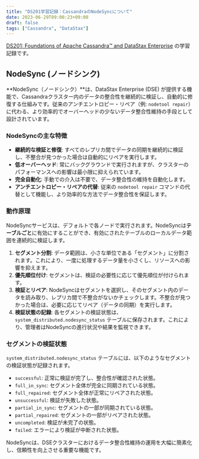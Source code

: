 ```yaml
---
title: "DS201学習記録：CassandraのNodeSyncについて"
date: 2023-06-29T09:00:23+09:00
draft: false
tags: ["Cassandra", "DataStax"] 
---
```

<!--more-->
[DS201: Foundations of Apache Cassandra™ and DataStax Enterprise](https://www.datastax.com/jp/resources/datasheet/ds201-datastax-enterprise-foundations-apache-cassandratm) の学習記録です。

## NodeSync (ノードシンク)

**NodeSync（ノードシンク）**は、DataStax Enterprise (DSE) が提供する機能で、Cassandraクラスター内のデータの整合性を継続的に検証し、自動的に修復する仕組みです。従来のアンチエントロピー・リペア（例: `nodetool repair`）に代わる、より効率的でオーバーヘッドの少ないデータ整合性維持の手段として設計されています。

### NodeSyncの主な特徴

-   **継続的な検証と修復**:
    すべてのレプリカ間でデータの同期を継続的に検証し、不整合が見つかった場合は自動的にリペアを実行します。
-   **低オーバーヘッド**:
    常にバックグラウンドで実行されますが、クラスターのパフォーマンスへの影響は最小限に抑えられています。
-   **完全自動化**:
    手動での介入は不要で、データ整合性の維持を自動化します。
-   **アンチエントロピー・リペアの代替**:
    従来の `nodetool repair` コマンドの代替として機能し、より効率的な方法でデータ整合性を保証します。

### 動作原理

NodeSyncサービスは、デフォルトで各ノードで実行されます。NodeSyncは**テーブルごと**に有効にすることができ、有効にされたテーブルのローカルデータ範囲を連続的に検証します。

1.  **セグメント分割**:
    データ範囲は、小さな単位である「セグメント」に分割されます。これにより、一度に処理するデータ量を小さくし、リソースへの影響を抑えます。
2.  **優先順位付け**:
    セグメントは、検証の必要性に応じて優先順位が付けられます。
3.  **検証とリペア**:
    NodeSyncはセグメントを選択し、そのセグメント内のデータを読み取り、レプリカ間で不整合がないかチェックします。不整合が見つかった場合は、必要に応じてリペア（データの同期）を実行します。
4.  **検証状態の記録**:
    各セグメントの検証状態は、`system_distributed.nodesync_status` テーブルに保存されます。これにより、管理者はNodeSyncの進行状況や結果を監視できます。

### セグメントの検証状態

`system_distributed.nodesync_status` テーブルには、以下のようなセグメントの検証状態が記録されます。

-   `successful`: 正常に検証が完了し、整合性が確認された状態。
-   `full_in_sync`: セグメント全体が完全に同期されている状態。
-   `full_repaired`: セグメント全体が正常にリペアされた状態。
-   `unsuccessful`: 検証が失敗した状態。
-   `partial_in_sync`: セグメントの一部が同期されている状態。
-   `partial_repaired`: セグメントの一部がリペアされた状態。
-   `uncompleted`: 検証が未完了の状態。
-   `failed`: エラーにより検証が中断された状態。

NodeSyncは、DSEクラスターにおけるデータ整合性維持の運用を大幅に簡素化し、信頼性を向上させる重要な機能です。
